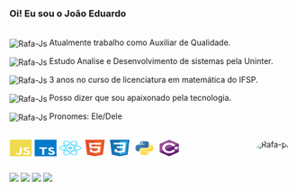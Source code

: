 ### Oi! Eu sou o João Eduardo

<div style="display: inline_block"><br>
  <img align="center" alt="Rafa-Js" height="30" width="40" src="https://media.tenor.com/PtIjIUx-Wt0AAAAi/festquali-menino-da-qualidade.gif"> Atualmente trabalho como Auxiliar de Qualidade.
 
  <img align="center" alt="Rafa-Js" height="30" width="40" src="https://media3.giphy.com/media/26tn33aiTi1jkl6H6/giphy.gif?cid=ecf05e4710yw3masbiodfbd4r8vae6phi212qr7ixnl42auz&rid=giphy.gif&ct=g"> Estudo Analise e Desenvolvimento de sistemas pela Uninter.
 
  <img align="center" alt="Rafa-Js" height="30" width="40" src="https://media.tenor.com/PtIjIUx-Wt0AAAAi/festquali-menino-da-qualidade.gif"> 3 anos no curso de licenciatura em matemática do IFSP.

  <img align="center" alt="Rafa-Js" height="30" width="40" src="https://media.tenor.com/PtIjIUx-Wt0AAAAi/festquali-menino-da-qualidade.gif"> Posso dizer que sou apaixonado pela tecnologia.
 
  <img align="center" alt="Rafa-Js" height="30" width="40" src="https://media.tenor.com/PtIjIUx-Wt0AAAAi/festquali-menino-da-qualidade.gif"> Pronomes: Ele/Dele

<div style="display: inline_block"><br>
  <img align="center" alt="Rafa-Js" height="30" width="40" src="https://raw.githubusercontent.com/devicons/devicon/master/icons/javascript/javascript-plain.svg">
  <img align="center" alt="Rafa-Ts" height="30" width="40" src="https://raw.githubusercontent.com/devicons/devicon/master/icons/typescript/typescript-plain.svg">
  <img align="center" alt="Rafa-React" height="30" width="40" src="https://raw.githubusercontent.com/devicons/devicon/master/icons/react/react-original.svg">
  <img align="center" alt="Rafa-HTML" height="30" width="40" src="https://raw.githubusercontent.com/devicons/devicon/master/icons/html5/html5-original.svg">
  <img align="center" alt="Rafa-CSS" height="30" width="40" src="https://raw.githubusercontent.com/devicons/devicon/master/icons/css3/css3-original.svg">
  <img align="center" alt="Rafa-Python" height="30" width="40" src="https://raw.githubusercontent.com/devicons/devicon/master/icons/python/python-original.svg">
  <img align="center" alt="Rafa-Csharp" height="30" width="40" src="https://raw.githubusercontent.com/devicons/devicon/master/icons/csharp/csharp-original.svg">
  <img align="right" alt="Rafa-pic" height="150" style="border-radius:50px;" src="https://i.pinimg.com/originals/21/11/61/21116158daaeb1459b4ec0758505e1ad.gif">
</div>

##

<div> 
  <a href="https://instagram.com/eduh_ali" target="_blank"><img src="https://img.shields.io/badge/-Instagram-%23E4405F?style=for-the-badge&logo=instagram&logoColor=white" target="_blank"></a>
 <a href="https://discord.gg/Eduardo21#6050" target="_blank"><img src="https://img.shields.io/badge/Discord-7289DA?style=for-the-badge&logo=discord&logoColor=white" target="_blank"></a> 
  <a href = "mailto:je.alixandria@gmail.com"><img src="https://img.shields.io/badge/-Gmail-%23333?style=for-the-badge&logo=gmail&logoColor=white" target="_blank"></a>
  <a href="https://www.linkedin.com/in/jo%C3%A3o-eduardo-domingues-alixandria-95b582197/" target="_blank"><img src="https://img.shields.io/badge/-LinkedIn-%230077B5?style=for-the-badge&logo=linkedin&logoColor=white" target="_blank"></a> 
  
</div>
